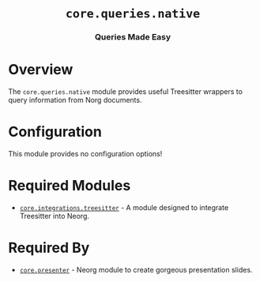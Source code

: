 <div align="center">

# `core.queries.native`

### Queries Made Easy





</div>

# Overview

The `core.queries.native` module provides useful Treesitter wrappers
to query information from Norg documents.

# Configuration

This module provides no configuration options!

# Required Modules

- [`core.integrations.treesitter`](https://github.com/nvim-neorg/neorg/wiki/Treesitter-Integration) - A module designed to integrate Treesitter into Neorg.

# Required By

- [`core.presenter`](https://github.com/nvim-neorg/neorg/wiki/Core-Presenter) - Neorg module to create gorgeous presentation slides.
